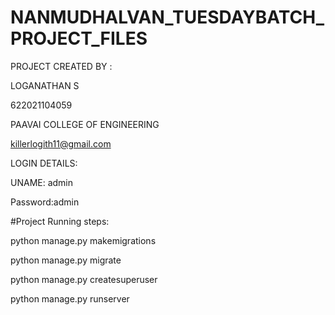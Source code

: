 # NANMUDHALVAN_TUESDAYBATCH_PROJECT_FILES

PROJECT CREATED BY : 

LOGANATHAN S

622021104059

PAAVAI COLLEGE OF ENGINEERING

killerlogith11@gmail.com



LOGIN DETAILS:


UNAME: admin


Password:admin




#Project Running steps:

python manage.py makemigrations

python manage.py migrate

python manage.py createsuperuser

python manage.py runserver
